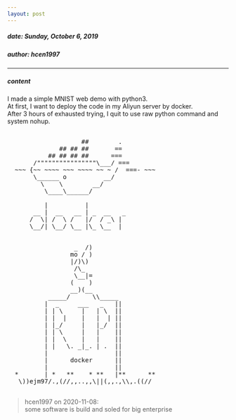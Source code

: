 ```yaml
---
layout: post
---
```

##### date: Sunday, October 6, 2019  
##### author: hcen1997  
---  
##### content  
I made a simple MNIST web demo with python3.  
At first, I want to deploy the code in my Aliyun server by docker.  
After 3 hours of exhausted trying, I quit to use  raw python command and system nohup.  

<pre>

                    ##        .            
              ## ## ##       ==            
           ## ## ## ##      ===            
       /""""""""""""""""\___/ ===        
  ~~~ {~~ ~~~~ ~~~ ~~~~ ~~ ~ /  ===- ~~~   
       \______ o          __/            
         \    \        __/             
          \____\______/                
 
          |          |
       __ |  __   __ | _  __   _
      /  \| /  \ /   |/  / _\ | 
      \__/| \__/ \__ |\_ \__  |


                  _  /)
                 mo / )
                 |/)\)
                  /\_
                  \__|=
                 (    )
                 __)(__
           _____/      \\_____
          |  _     ___   _   ||
          | | \     |   | \  ||
          | |  |    |   |  | ||
          | |_/     |   |_/  ||
          | | \     |   |    ||
          | |  \    |   |    ||
          | |   \. _|_. | .  ||
          |                  ||
          |      docker      ||
          |                  ||
  *       | *   **    * **   |**      **
   \))ejm97/.,(//,,..,,\||(,,.,\\,.((//

</pre>

> hcen1997 on 2020-11-08:  
> some software is build and soled for big enterprise
